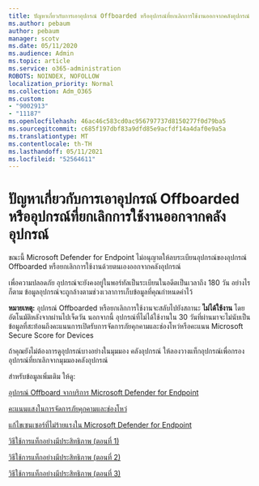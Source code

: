 ```yaml
---
title: ปัญหาเกี่ยวกับการเอาอุปกรณ์ Offboarded หรืออุปกรณ์ที่ยกเลิกการใช้งานออกจากคลังอุปกรณ์
ms.author: pebaum
author: pebaum
manager: scotv
ms.date: 05/11/2020
ms.audience: Admin
ms.topic: article
ms.service: o365-administration
ROBOTS: NOINDEX, NOFOLLOW
localization_priority: Normal
ms.collection: Adm_O365
ms.custom:
- "9002913"
- "11187"
ms.openlocfilehash: 46ac46c583cd0ac956797737d8150277f0d79ba5
ms.sourcegitcommit: c685f197dbf83a9dfd85e9acfdf14a4daf0e9a5a
ms.translationtype: MT
ms.contentlocale: th-TH
ms.lasthandoff: 05/11/2021
ms.locfileid: "52564611"
---
```

# <a name="issues-with-removing-an-offboarded-or-decommissioned-device-from-the-device-inventory"></a>ปัญหาเกี่ยวกับการเอาอุปกรณ์ Offboarded หรืออุปกรณ์ที่ยกเลิกการใช้งานออกจากคลังอุปกรณ์

ขณะนี้ Microsoft Defender for Endpoint ไม่อนุญาตให้ลบระเบียนอุปกรณ์ของอุปกรณ์ Offboarded หรือยกเลิกการใช้งานด้วยตนเองออกจากคลังอุปกรณ์

เพื่อความปลอดภัย อุปกรณ์จะยังคงอยู่ในพอร์ทัลเป็นระเบียนในอดีตเป็นเวลาถึง 180 วัน อย่างไรก็ตาม ข้อมูลอุปกรณ์จะถูกล้างตามช่วงเวลาการเก็บข้อมูลที่คุณกําหนดค่าไว้

**หมายเหตุ:** อุปกรณ์ Offboarded หรือยกเลิกการใช้งานจะสลับไปยังสถานะ **ไม่ได้ใช้งาน** โดยอัตโนมัติหลังจากผ่านไปเจ็ดวัน นอกจากนี้ อุปกรณ์ที่ไม่ได้ใช้งานใน 30 วันที่ผ่านมาจะไม่นับเป็นข้อมูลที่สะท้อนถึงคะแนนการเปิดรับการจัดการภัยคุกคามและช่องโหว่หรือคะแนน Microsoft Secure Score for Devices
 
ถ้าคุณยังไม่ต้องการดูอุปกรณ์บางอย่างในมุมมอง คลังอุปกรณ์ ให้ลองวางแท็กอุปกรณ์เพื่อกรองอุปกรณ์ที่ยกเลิกจากมุมมองคลังอุปกรณ์

สำหรับข้อมูลเพิ่มเติม ให้ดู:

[อุปกรณ์ Offboard จากบริการ Microsoft Defender for Endpoint](/microsoft-365/security/defender-endpoint/offboard-machines.md)

[คะแนนแสงในการจัดการภัยคุกคามและช่องโหว่](/microsoft-365/security/defender-endpoint/tvm-exposure-score.md)

[แก้ไขเซนเซอร์ที่ไม่ร้ายแรงใน Microsoft Defender for Endpoint](/microsoft-365/security/defender-endpoint/fix-unhealthy-sensors#inactive-devices.md)

[วิธีใช้การแท็กอย่างมีประสิทธิภาพ (ตอนที่ 1)](https://techcommunity.microsoft.com/t5/microsoft-defender-for-endpoint/how-to-use-tagging-effectively-part-1/ba-p/1964058)

[วิธีใช้การแท็กอย่างมีประสิทธิภาพ (ตอนที่ 2)](https://techcommunity.microsoft.com/t5/microsoft-defender-for-endpoint/how-to-use-tagging-effectively-part-2/ba-p/1962008)

[วิธีใช้การแท็กอย่างมีประสิทธิภาพ (ตอนที่ 3)](https://techcommunity.microsoft.com/t5/microsoft-defender-for-endpoint/how-to-use-tagging-effectively-part-3/ba-p/1964073)




